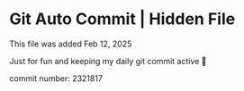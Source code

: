 # Git Auto Commit | Hidden File

This file was added Feb 12, 2025

Just for fun and keeping my daily git commit active 🤪

commit number: 2321817
